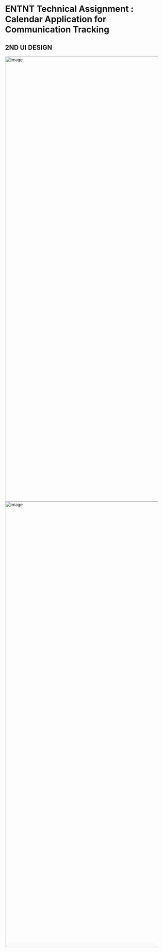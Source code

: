 #  ENTNT Technical Assignment : Calendar Application for Communication Tracking
## 2ND UI DESIGN
<img width="1467" alt="image" src="https://github.com/user/New--Project.git" />
<img width="1470" alt="image" src="https://github.com/user-attachments/assets/659b3b75-56c1-47f5-9616-d9882fd10de4" />
